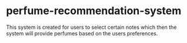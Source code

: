 # perfume-recommendation-system
This system is created for users to select certain notes which then the system will provide perfumes based on the users preferences.
